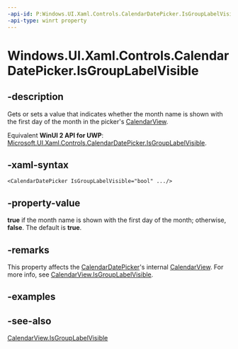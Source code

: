```yaml
---
-api-id: P:Windows.UI.Xaml.Controls.CalendarDatePicker.IsGroupLabelVisible
-api-type: winrt property
---
```


<!-- Property syntax
public bool IsGroupLabelVisible { get;  set; }
-->

# Windows.UI.Xaml.Controls.CalendarDatePicker.IsGroupLabelVisible

## -description
Gets or sets a value that indicates whether the month name is shown with the first day of the month in the picker's [CalendarView](calendarview.md).

Equivalent **WinUI 2 API for UWP**: [Microsoft.UI.Xaml.Controls.CalendarDatePicker.IsGroupLabelVisible](/windows/winui/api/microsoft.ui.xaml.controls.calendardatepicker.isgrouplabelvisible).

## -xaml-syntax
```xaml
<CalendarDatePicker IsGroupLabelVisible="bool" .../>
```


## -property-value
**true** if the month name is shown with the first day of the month; otherwise, **false**. The default is **true**.

## -remarks
This property affects the [CalendarDatePicker](calendardatepicker.md)'s internal [CalendarView](calendarview.md). For more info, see [CalendarView.IsGroupLabelVisible](calendarview_isgrouplabelvisible.md).

## -examples

## -see-also
[CalendarView.IsGroupLabelVisible](calendarview_isgrouplabelvisible.md)
